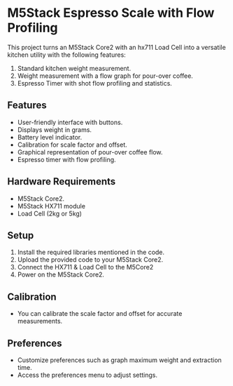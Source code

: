 # M5Stack Espresso Scale with Flow Profiling

This project turns an M5Stack Core2 with an hx711 Load Cell into a versatile kitchen utility with the following features:

1. Standard kitchen weight measurement.
2. Weight measurement with a flow graph for pour-over coffee.
3. Espresso Timer with shot flow profiling and statistics.

## Features

- User-friendly interface with buttons.
- Displays weight in grams.
- Battery level indicator.
- Calibration for scale factor and offset.
- Graphical representation of pour-over coffee flow.
- Espresso timer with flow profiling.

## Hardware Requirements

- M5Stack Core2.
- M5Stack HX711 module
- Load Cell (2kg or 5kg)

## Setup

1. Install the required libraries mentioned in the code.
2. Upload the provided code to your M5Stack Core2.
3. Connect the HX711 & Load Cell to the M5Core2
4. Power on the M5Stack Core2.


## Calibration

- You can calibrate the scale factor and offset for accurate measurements.

## Preferences

- Customize preferences such as graph maximum weight and extraction time.
- Access the preferences menu to adjust settings.



